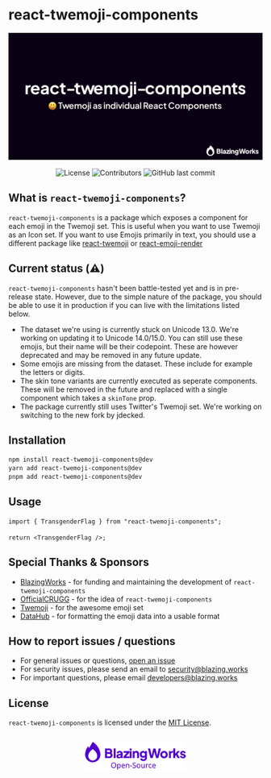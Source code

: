 # react-twemoji-components

<div align="center">

![😃 Twemoji as individual React Components](.github/assets/cover.png)

![License](https://img.shields.io/github/license/blazingworks/react-twemoji-components?color=%235300cf&labelColor=%230a0014&style=for-the-badge)
![Contributors](https://img.shields.io/github/contributors/blazingworks/react-twemoji-components?color=%235300cf&labelColor=%230a0014&style=for-the-badge)
![GitHub last commit](https://img.shields.io/github/last-commit/blazingworks/react-twemoji-components?color=%235300cf&labelColor=%230a0014&style=for-the-badge)

</div>

## What is `react-twemoji-components`?

`react-twemoji-components` is a package which exposes a component for each emoji in the Twemoji set. This is useful when you want to use Twemoji as an Icon set. If you want to use Emojis primarily in text, you should use a different package like [react-twemoji](https://github.com/zxmys/react-twemoji) or [react-emoji-render](https://github.com/tommoor/react-emoji-render)

## Current status (⚠️)

`react-twemoji-components` hasn't been battle-tested yet and is in pre-release state. However, due to the simple nature of the package, you should be able to use it in production if you can live with the limitations listed below.

- The dataset we're using is currently stuck on Unicode 13.0. We're working on updating it to Unicode 14.0/15.0. You can still use these emojis, but their name will be their codepoint. These are however deprecated and may be removed in any future update.
- Some emojis are missing from the dataset. These include for example the letters or digits.
- The skin tone variants are currently executed as seperate components. These will be removed in the future and replaced with a single component which takes a `skinTone` prop.
- The package currently still uses Twitter's Twemoji set. We're working on switching to the new fork by jdecked.

## Installation

```sh
npm install react-twemoji-components@dev
yarn add react-twemoji-components@dev
pnpm add react-twemoji-components@dev
```

## Usage

```tsx
import { TransgenderFlag } from "react-twemoji-components";

return <TransgenderFlag />;
```

## Special Thanks & Sponsors

- [BlazingWorks](https://blazing.works/) - for funding and maintaining the development of `react-twemoji-components`
- [OfficialCRUGG](https://github.com/OfficialCRUGG) - for the idea of `react-twemoji-components`
- [Twemoji](https://twemoji.twitter.com/) - for the awesome emoji set
- [DataHub](https://datahub.io/) - for formatting the emoji data into a usable format

## How to report issues / questions

- For general issues or questions, [open an issue](https://github.com/blazingworks/react-twemoji-components/issues/new)
- For security issues, please send an email to [security@blazing.works](mailto:security@blazing.works)
- For important questions, please email [developers@blazing.works](mailto:developers@blazing.works)

## License

`react-twemoji-components` is licensed under the [MIT License](/LICENSE).

<div align="center" style="margin-top: 30px">
  <a href="https://blazing.works"><img src=".github/assets/bw_opensource.svg" alt="BlazingWorks Open-Sourcd" width="200px"></a>
</div>
